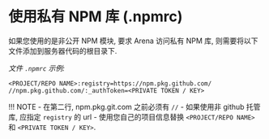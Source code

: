 # 使用私有 NPM 库 (.npmrc)

如果您使用的是非公开 NPM 模块, 要求 Arena 访问私有 NPM 库, 则需要将以下文件添加到服务器代码的根目录下.

*文件 ```.npmrc``` 示例:*
```
<PROJECT/REPO NAME>:registry=https://npm.pkg.github.com/
//npm.pkg.github.com/:_authToken=<PRIVATE TOKEN / KEY>
```

!!! NOTE
    - 在第二行, npm.pkg.git.com 之前必须有 `//`
    - 如果使用非 github 托管库, 应指定 `registry` 的 url
    - 使用您自己的项目信息替换 `<PROJECT/REPO NAME>` 和 `<PRIVATE TOKEN / KEY>`.

